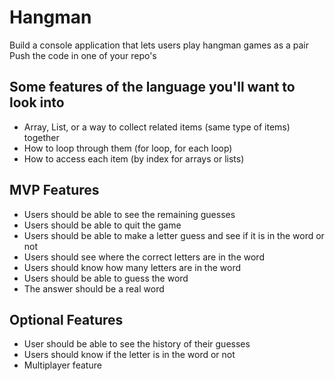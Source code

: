 # Hangman
Build a console application that lets users play hangman games as a pair
Push the code in one of your repo's

## Some features of the language you'll want to look into
- Array, List, or a way to collect related items (same type of items) together
- How to loop through them (for loop, for each loop)
- How to access each item (by index for arrays or lists)

## MVP Features
- Users should be able to see the remaining guesses
- Users should be able to quit the game
- Users should be able to make a letter guess and see if it is in the word or not
- Users should see where the correct letters are in the word 
- Users should know how many letters are in the word
- Users should be able to guess the word
- The answer should be a real word 

## Optional Features
- User should be able to see the history of their guesses
- Users should know if the letter is in the word or not
- Multiplayer feature